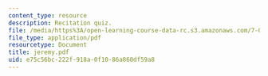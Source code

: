 ```yaml
---
content_type: resource
description: Recitation quiz.
file: /media/https%3A/open-learning-course-data-rc.s3.amazonaws.com/7-012-introduction-to-biology-fall-2004/e75c56bc222f918a0f1086a860df59a8_jeremy.pdf
file_type: application/pdf
resourcetype: Document
title: jeremy.pdf
uid: e75c56bc-222f-918a-0f10-86a860df59a8
---
```


